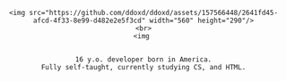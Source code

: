 <div align="center" class="head-me" style="display: flex; flex-flow: column wrap;">
<!-- HEY! You are free to use this layout, and i would be wery happy if you keep "readme layout made by https://github.com/nichind" in it ^_^ -->

<div align="center" class="head-me" style="display: flex; flex-flow: column wrap;">

	<img src="https://github.com/ddoxd/ddoxd/assets/157566448/2641fd45-afcd-4f33-8e99-d482e2e5f3cd" width="560" height="290"/>
	<br>
	<img 
 
	
	16 y.o. developer born in America.
	Fully self-taught, currently studying CS, and HTML.

</div>



